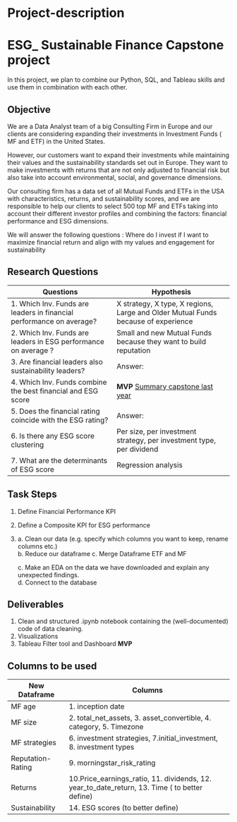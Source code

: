 # Project-description
# ESG_ Sustainable Finance Capstone project

In this project, we plan to combine our Python, SQL, and Tableau skills and use them in combination with each other.  

## Objective

We are a Data Analyst team of a big Consulting Firm in Europe and our clients are considering expanding their investments in Investment Funds ( MF and ETF) in the United States. 


However, our customers want to expand their investments while maintaining their values and the sustainability standards set out in Europe. They want to make investments with returns that are not only adjusted to financial risk but also take into account environmental, social, and governance dimensions. 

Our consulting firm has a data set of all Mutual Funds and ETFs in the USA with characteristics, returns, and sustainability scores, and we are responsible to help our clients to select 500 top MF and ETFs taking into account their different investor profiles and combining the factors: financial performance and ESG dimensions. 


We will answer the following questions : 
Where do I invest if I want to maximize financial return and align with my values and engagement for sustainability 

## __Research Questions__ 
|Questions|Hypothesis|
|---|---|
|1. Which Inv. Funds are leaders in financial performance on average? | X strategy, X type, X regions, Large and Older Mutual Funds because of experience |
|2. Which Inv. Funds are leaders in ESG performance on average ?|Small and new Mutual Funds because they want to build reputation|
|3. Are financial leaders also sustainability leaders? |Answer:| 
|4. Which Inv. Funds combine the best financial and ESG score |__MVP__ [Summary capstone last year](https://github.com/neuefische/daily-protocol-cgn-da-23-2/blob/main/Module%205%20-%20EDA%20Visualization/protocol_day17_10may23.md)| 
|5. Does the financial rating coincide with the ESG rating? |Answer:| 
|6. Is there any ESG score clustering |Per size, per investment strategy, per investment type, per dividend| 
|7. What are the determinants of ESG score | Regression analysis| 

## Task Steps


1. Define Financial Performance KPI 

2. Define a Composite KPI for ESG performance 

4. a. Clean our data (e.g. specify which columns you want to keep, rename columns etc.)  
   b. Reduce our dataframe
   c. Merge Dataframe ETF and MF
   
   c. Make an EDA on the data we have downloaded and explain any unexpected findings.   
   d. Connect to the database 
    
## Deliverables
1. Clean and structured .ipynb notebook containing the (well-documented) code of data cleaning. 
2. Visualizations
3. Tableau Filter tool and Dashboard __MVP__

##  __Columns to be used__
<span style="color:grey">

|New Dataframe| Columns|
|---|---|
|MF age |1. inception date|
|MF size |2. total_net_assets, 3. asset_convertible,  4. category, 5. Timezone|
|MF strategies | 6. investment strategies, 7.initial_investment, 8. investment types  |
|Reputation- Rating|9. morningstar_risk_rating|
|Returns|10.Price_earnings_ratio, 11. dividends, 12. year_to_date_return, 13. Time ( to better define)|
|Sustainability| 14. ESG scores (to better define)|
